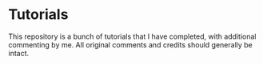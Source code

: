 # Tutorials

This repository is a bunch of tutorials that I have completed, with additional commenting by me. All original comments
and credits should generally be intact. 
